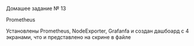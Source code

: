 Домашее  задание № 13

Prometheus

Установлены Prometheus, NodeExporter, Grafanfa и создан дашбоард с 4 экранами, что и представлено на скрине в файле
